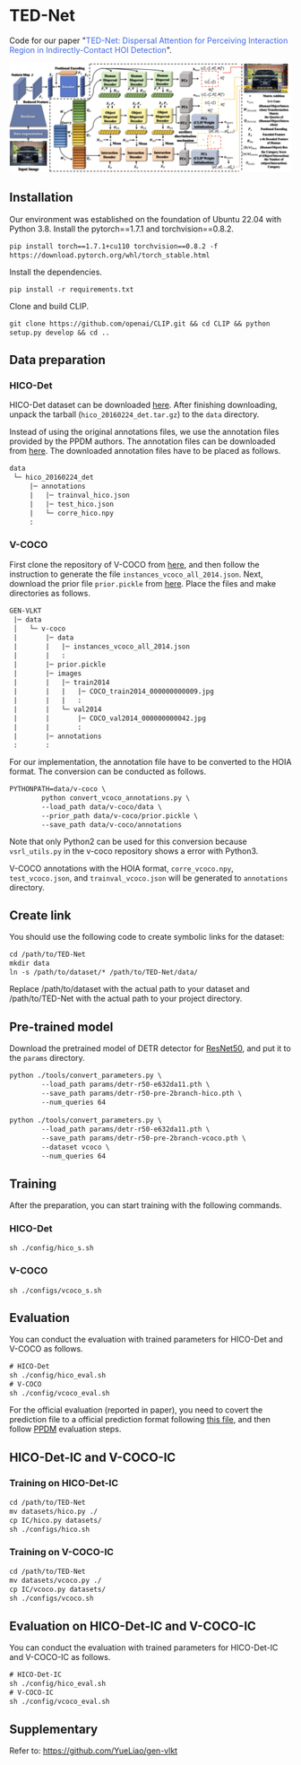 # TED-Net
Code for our paper "<font color=#4169E1>TED-Net: Dispersal Attention for Perceiving Interaction Region in Indirectly-Contact HOI Detection</font>".

![](paper_images/network.png)

## Installation
Our environment was established on the foundation of Ubuntu 22.04 with Python 3.8. Install the pytorch==1.7.1 and torchvision==0.8.2.
```
pip install torch==1.7.1+cu110 torchvision==0.8.2 -f https://download.pytorch.org/whl/torch_stable.html
```

Install the dependencies.
```
pip install -r requirements.txt
```
Clone and build CLIP.
```
git clone https://github.com/openai/CLIP.git && cd CLIP && python setup.py develop && cd ..
```
## Data preparation

### HICO-Det
HICO-Det dataset can be downloaded [here](https://drive.google.com/open?id=1QZcJmGVlF9f4h-XLWe9Gkmnmj2z1gSnk). After finishing downloading, unpack the tarball (`hico_20160224_det.tar.gz`) to the `data` directory.

Instead of using the original annotations files, we use the annotation files provided by the PPDM authors. The annotation files can be downloaded from [here](https://drive.google.com/open?id=1WI-gsNLS-t0Kh8TVki1wXqc3y2Ow1f2R). The downloaded annotation files have to be placed as follows.
```
data
 └─ hico_20160224_det
     |─ annotations
     |   |─ trainval_hico.json
     |   |─ test_hico.json
     |   └─ corre_hico.npy
     :
```

### V-COCO
First clone the repository of V-COCO from [here](https://github.com/s-gupta/v-coco), and then follow the instruction to generate the file `instances_vcoco_all_2014.json`. Next, download the prior file `prior.pickle` from [here](https://drive.google.com/drive/folders/10uuzvMUCVVv95-xAZg5KS94QXm7QXZW4). Place the files and make directories as follows.
```
GEN-VLKT
 |─ data
 │   └─ v-coco
 |       |─ data
 |       |   |─ instances_vcoco_all_2014.json
 |       |   :
 |       |─ prior.pickle
 |       |─ images
 |       |   |─ train2014
 |       |   |   |─ COCO_train2014_000000000009.jpg
 |       |   |   :
 |       |   └─ val2014
 |       |       |─ COCO_val2014_000000000042.jpg
 |       |       :
 |       |─ annotations
 :       :
```
For our implementation, the annotation file have to be converted to the HOIA format. The conversion can be conducted as follows.
```
PYTHONPATH=data/v-coco \
        python convert_vcoco_annotations.py \
        --load_path data/v-coco/data \
        --prior_path data/v-coco/prior.pickle \
        --save_path data/v-coco/annotations
```
Note that only Python2 can be used for this conversion because `vsrl_utils.py` in the v-coco repository shows a error with Python3.

V-COCO annotations with the HOIA format, `corre_vcoco.npy`, `test_vcoco.json`, and `trainval_vcoco.json` will be generated to `annotations` directory.

## Create link
You should use the following code to create symbolic links for the dataset:
```
cd /path/to/TED-Net
mkdir data
ln -s /path/to/dataset/* /path/to/TED-Net/data/
```
Replace /path/to/dataset with the actual path to your dataset and /path/to/TED-Net with the actual path to your project directory.

## Pre-trained model
Download the pretrained model of DETR detector for [ResNet50](https://dl.fbaipublicfiles.com/detr/detr-r50-e632da11.pth), and put it to the `params` directory.
```
python ./tools/convert_parameters.py \
        --load_path params/detr-r50-e632da11.pth \
        --save_path params/detr-r50-pre-2branch-hico.pth \
        --num_queries 64

python ./tools/convert_parameters.py \
        --load_path params/detr-r50-e632da11.pth \
        --save_path params/detr-r50-pre-2branch-vcoco.pth \
        --dataset vcoco \
        --num_queries 64
```

## Training
After the preparation, you can start training with the following commands. 

### HICO-Det
```
sh ./config/hico_s.sh
```

### V-COCO
```
sh ./configs/vcoco_s.sh
```

## Evaluation

You can conduct the evaluation with trained parameters for HICO-Det and V-COCO as follows.
```
# HICO-Det
sh ./config/hico_eval.sh
# V-COCO
sh ./config/vcoco_eval.sh
```

For the official evaluation (reported in paper), you need to covert the prediction file to a official prediction format following [this file](./tools/covert_annot_for_official_eval.py), and then follow [PPDM](https://github.com/YueLiao/PPDM) evaluation steps.

## HICO-Det-IC and V-COCO-IC

### Training on HICO-Det-IC
```
cd /path/to/TED-Net
mv datasets/hico.py ./
cp IC/hico.py datasets/
sh ./configs/hico.sh
```
### Training on V-COCO-IC
```
cd /path/to/TED-Net
mv datasets/vcoco.py ./
cp IC/vcoco.py datasets/
sh ./configs/vcoco.sh
```

## Evaluation on HICO-Det-IC and V-COCO-IC
You can conduct the evaluation with trained parameters for HICO-Det-IC and V-COCO-IC as follows.
```
# HICO-Det-IC
sh ./config/hico_eval.sh
# V-COCO-IC
sh ./config/vcoco_eval.sh
```

## Supplementary
Refer to: https://github.com/YueLiao/gen-vlkt